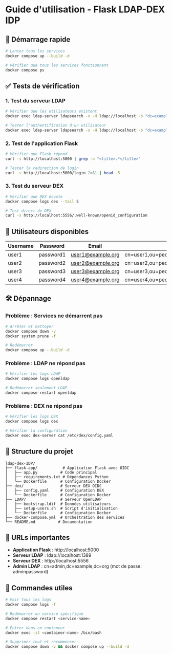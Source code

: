 # Guide d'utilisation - Flask LDAP-DEX IDP

## 🚀 Démarrage rapide

```bash
# Lancer tous les services
docker compose up --build -d

# Vérifier que tous les services fonctionnent
docker compose ps
```

## ✅ Tests de vérification

### 1. Test du serveur LDAP
```bash
# Vérifier que les utilisateurs existent
docker exec ldap-server ldapsearch -x -H ldap://localhost -b "dc=example,dc=org" -D "cn=admin,dc=example,dc=org" -w adminpassword "(objectClass=inetOrgPerson)" uid

# Tester l'authentification d'un utilisateur
docker exec ldap-server ldapsearch -x -H ldap://localhost -b "dc=example,dc=org" -D "cn=user1,ou=people,dc=example,dc=org" -w password1 "(uid=user1)"
```

### 2. Test de l'application Flask
```bash
# Vérifier que Flask répond
curl -s http://localhost:5000 | grep -o "<title>.*</title>"

# Tester la redirection de login
curl -s http://localhost:5000/login 2>&1 | head -5
```

### 3. Test du serveur DEX
```bash
# Vérifier que DEX écoute
docker compose logs dex --tail 5

# Test direct de DEX
curl -s http://localhost:5556/.well-known/openid_configuration
```

## 👥 Utilisateurs disponibles

| Username | Password | Email | DN |
|----------|----------|-------|-----|
| user1 | password1 | user1@example.org | cn=user1,ou=people,dc=example,dc=org |
| user2 | password2 | user2@example.org | cn=user2,ou=people,dc=example,dc=org |
| user3 | password3 | user3@example.org | cn=user3,ou=people,dc=example,dc=org |
| user4 | password4 | user4@example.org | cn=user4,ou=people,dc=example,dc=org |

## 🛠️ Dépannage

### Problème : Services ne démarrent pas
```bash
# Arrêter et nettoyer
docker compose down -v
docker system prune -f

# Redémarrer
docker compose up --build -d
```

### Problème : LDAP ne répond pas
```bash
# Vérifier les logs LDAP
docker compose logs openldap

# Redémarrer seulement LDAP
docker compose restart openldap
```

### Problème : DEX ne répond pas
```bash
# Vérifier les logs DEX
docker compose logs dex

# Vérifier la configuration
docker exec dex-server cat /etc/dex/config.yaml
```

## 📁 Structure du projet

```
ldap-dex-IDP/
├── flask-app/           # Application Flask avec OIDC
│   ├── app.py          # Code principal
│   ├── requirements.txt # Dépendances Python
│   └── Dockerfile      # Configuration Docker
├── dex/                # Serveur DEX OIDC
│   ├── config.yaml     # Configuration DEX
│   └── Dockerfile      # Configuration Docker
├── LDAP/               # Serveur OpenLDAP
│   ├── bootstrap.ldif  # Données utilisateurs
│   ├── setup-users.sh  # Script d'initialisation
│   └── Dockerfile      # Configuration Docker
├── docker-compose.yml  # Orchestration des services
└── README.md          # Documentation
```

## 🔗 URLs importantes

- **Application Flask** : http://localhost:5000
- **Serveur LDAP** : ldap://localhost:1389
- **Serveur DEX** : http://localhost:5556
- **Admin LDAP** : cn=admin,dc=example,dc=org (mot de passe: adminpassword)

## 🔧 Commandes utiles

```bash
# Voir tous les logs
docker compose logs -f

# Redémarrer un service spécifique
docker compose restart <service-name>

# Entrer dans un conteneur
docker exec -it <container-name> /bin/bash

# Supprimer tout et recommencer
docker compose down -v && docker compose up --build -d
``` 